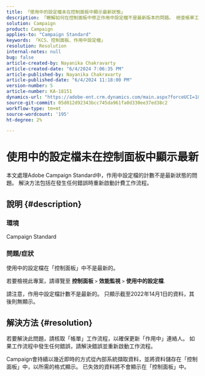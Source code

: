```yaml
---
title: 「使用中的設定檔未在控制面板中顯示最新狀態」
description: 「瞭解如何在控制面板中修正作用中設定檔不是最新版本的問題。 檢查帳單工作流程以解決錯誤。」
solution: Campaign
product: Campaign
applies-to: "Campaign Standard"
keywords: 「KCS、控制面板、作用中設定檔」
resolution: Resolution
internal-notes: null
bug: false
article-created-by: Nayanika Chakravarty
article-created-date: "6/4/2024 7:06:35 PM"
article-published-by: Nayanika Chakravarty
article-published-date: "6/4/2024 11:18:00 PM"
version-number: 5
article-number: KA-18151
dynamics-url: "https://adobe-ent.crm.dynamics.com/main.aspx?forceUCI=1&pagetype=entityrecord&etn=knowledgearticle&id=b5568a8e-a522-ef11-840a-002248092444"
source-git-commit: 05d012d92343bcc745da961fa0d330ee37ed38c2
workflow-type: tm+mt
source-wordcount: '195'
ht-degree: 2%

---
```


# 使用中的設定檔未在控制面板中顯示最新


本文處理Adobe Campaign Standard中，作用中設定檔的計數不是最新狀態的問題。 解決方法包括在發生任何錯誤時重新啟動計費工作流程。

## 說明 {#description}


### <b>環境</b>

Campaign Standard

### <b>問題/症狀</b>

使用中的設定檔在「控制面板」中不是最新的。

若要檢視此專案，請導覽至 <b>控制面板</b> `>`  <b>效能監視</b> `>`  <b>使用中的設定檔</b>.

請注意，作用中設定檔計數不是最新的。 只顯示截至2022年14月1日的資料，其後則無顯示。


## 解決方法 {#resolution}


若要解決此問題，請核取「帳單」工作流程，以確保更新「作用中」連絡人。 如果工作流程中發生任何錯誤，請解決錯誤並重新啟動工作流程。

Campaign會持續以幾近即時的方式從內部系統擷取資料，並將資料儲存在「控制面板」中，以所需的格式顯示。 已失效的資料將不會顯示在「控制面板」中。




